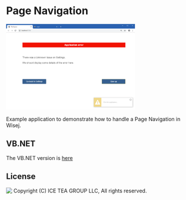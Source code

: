 Page Navigation
====

<img src="../Support/Images/PageNavigation.png" width="350" height="233">

Example application to demonstrate how to handle a Page Navigation in Wisej.

VB.NET
------
The VB.NET version is [here](https://github.com/iceteagroup/wisej-examples-vb/tree/main/PageNavigation)

License
-------
<img src="http://iceteagroup.com/wp-content/uploads/2017/01/Square-64x64-trasp.png" height="20" align="top"> Copyright (C) ICE TEA GROUP LLC, All rights reserved.
